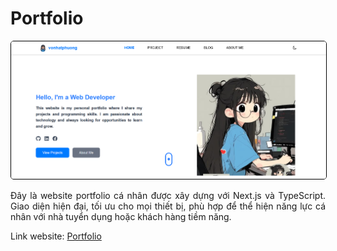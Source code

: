 # Portfolio

<p align="center">
  <img src="asset/portfolio-website.png" alt="Portfolio Screenshot" style="border: 1px solid black; border-radius: 5px; max-width: 100%;">
</p>

<p align="justify">
Đây là website portfolio cá nhân được xây dựng với Next.js và TypeScript. Giao diện hiện đại, tối ưu cho mọi thiết bị, phù hợp để thể hiện năng lực cá nhân với nhà tuyển dụng hoặc khách hàng tiềm năng.
</p>
<p align="justify">
Link website: <a href="https://tuhy.vercel.app"> Portfolio

